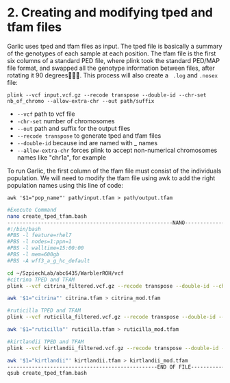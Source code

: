 
# 2. Creating and modifying tped and tfam files
Garlic uses tped and tfam files as input. The tped file is basically a summary of the genotypes of each sample at each position. The tfam file is  the first six columns of a standard PED file, where plink took the standard PED/MAP file format, and swapped all the genotype information between files, after rotating it 90 degrees🤷🏻‍♀️. This process will also create a ` .log` and `.nosex` file: 

`plink --vcf input.vcf.gz --recode transpose --double-id --chr-set nb_of_chromo --allow-extra-chr --out path/suffix`

-   `--vcf`  path to vcf file
-   `-chr-set`  number of chromosomes
-   `--out`  path and suffix for the output files
-   `--recode transpose`  to generate tped and tfam files
-   `--double-id`  because ind are named with _ names
-  `--allow-extra-chr` forces plink to accept non-numerical chromosomes names like "chr1a", for example

To run Garlic, the first column of the tfam file must consist of the individuals population. We will need to modify the tfam file using awk to add the right population names using this line of code: 

`awk '$1="pop_name"' path/input.tfam > path/output.tfam`

```bash
#Execute Command
nano create_tped_tfam.bash
------------------------------------------------------NANO------------------------------------------------
#!/bin/bash
#PBS -l feature=rhel7
#PBS -l nodes=1:ppn=1
#PBS -l walltime=15:00:00
#PBS -l mem=600gb
#PBS -A wff3_a_g_hc_default

cd ~/SzpiechLab/abc6435/WarblerROH/vcf
#citrina TPED and TFAM
plink --vcf citrina_filtered.vcf.gz --recode transpose --double-id --chr-set 30 --allow-extra-chr --out ~/SzpiechLab/abc6435/WarblerROH/tgls_tped_tfam/citrina

awk '$1="citrina"' citrina.tfam > citrina_mod.tfam

#ruticilla TPED and TFAM
plink --vcf ruticilla_filtered.vcf.gz --recode transpose --double-id --chr-set 30 --allow-extra-chr --out ~/SzpiechLab/abc6435/WarblerROH/tgls_tped_tfam/ruticilla

awk '$1="ruticilla"' ruticilla.tfam > ruticilla_mod.tfam

#kirtlandii TPED and TFAM
plink --vcf kirtlandii_filtered.vcf.gz --recode transpose --double-id --chr-set 30 --allow-extra-chr --out ~/SzpiechLab/abc6435/WarblerROH/tgls_tped_tfam/kirtlandii

awk '$1="kirtlandii"' kirtlandii.tfam > kirtlandii_mod.tfam
-------------------------------------------------END OF FILE----------------------------------------------
qsub create_tped_tfam.bash
```
